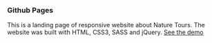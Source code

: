 ### Github Pages
This is a landing page of responsive website about Nature Tours. The website was built with HTML, CSS3, SASS and jQuery.
[See the demo](https://hamadrial.github.io/Demo-Website-NatureTours/)

